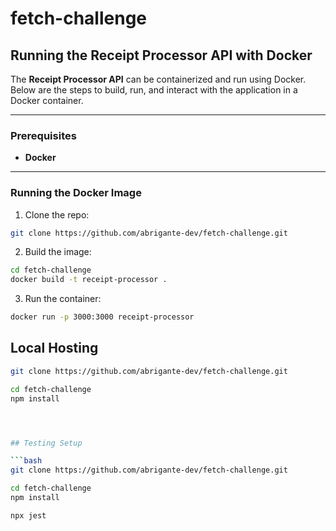 # fetch-challenge

## Running the Receipt Processor API with Docker

The **Receipt Processor API** can be containerized and run using Docker. Below are the steps to build, run, and interact with the application in a Docker container.

---

### Prerequisites

- **Docker**

---

### Running the Docker Image

1. Clone the repo:

```bash
git clone https://github.com/abrigante-dev/fetch-challenge.git
```

2. Build the image:

```bash
cd fetch-challenge
docker build -t receipt-processor .
```

3. Run the container:

```bash
docker run -p 3000:3000 receipt-processor

```

## Local Hosting

```bash
git clone https://github.com/abrigante-dev/fetch-challenge.git
```

```bash
cd fetch-challenge
npm install
```

````bash



## Testing Setup

```bash
git clone https://github.com/abrigante-dev/fetch-challenge.git
````

```bash
cd fetch-challenge
npm install
```

```bash
npx jest
```
